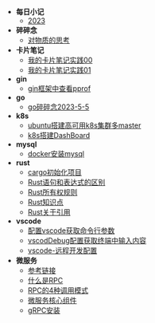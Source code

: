 - **每日小记** 
    - [2023](diary.md)
- **碎碎念**
    - [对物质的思考](./node/BrokenThoughts/2023-5-6-1312.md)
- **卡片笔记**
    - [我的卡片笔记实践00](./node/cardNode/2023-5-6-1312.md)
    - [我的卡片笔记实践01](./node/cardNode/2023-5-18-1135.md)
- **gin**
    - [gin框架中查看pprof](./node/gin/2023-5-6-1311.md)
- **go**
    - [go碎碎念2023-5-5](./node/go/2023-5-6-1309.md)
- **k8s**
    - [ubuntu搭建高可用k8s集群多master](./node/k8s/2023-5-6-1308.md "欢迎入坑k8s")
    - [k8s搭建DashBoard](./node/k8s/2023-5-6-1307.md)
- **mysql**
    - [docker安装mysql](./node/docker/2023-5-6-1306.md)
- **rust**
    - [cargo初始化项目](./node/rust/2023-6-7-1049.md)
    - [Rust语句和表达式的区别](./node/rust/2023-6-7-1051.md)
    - [Rust所有权规则](./node/rust/2023-6-7-1038.md)
    - [Rust知识点](./node/rust/2023-6-7-1042.md)
    - [Rust关于引用](./node/rust/2023-6-7-1045.md)
- **vscode**
    - [配置vscode获取命令行参数](./node/vscode/2023-5-6-1147.md) 
    - [vscodDebug配置获取终端中输入内容](./node/vscode/2023-5-6-1148.md)
    - [vscode-远程开发配置](./node/vscode/2023-5-6-1146.md)
- **微服务**
    * [参考链接](./node/microservice/2023-5-10-1501.md)
    * [什么是RPC](./node/microservice/2023-5-10-1504.md)
    * [RPC的4种调用模式](./node/microservice/2023-5-10-1509.md)
    * [微服务核心组件](./node/microservice/2023-5-10-1515.md)
    * [gRPC安装](./node/microservice/2023-5-11-1348.md)

